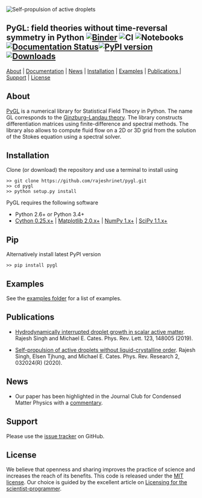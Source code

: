 ![Self-propulsion of active droplets](https://raw.githubusercontent.com/rajeshrinet/pygl/master/examples/banner.jpeg)
## PyGL: field theories without time-reversal symmetry in Python [![Binder](https://mybinder.org/badge_logo.svg)](https://mybinder.org/v2/gh/rajeshrinet/pygl/master?filepath=examples) ![CI](https://github.com/rajeshrinet/pygl/workflows/CI/badge.svg) ![Notebooks](https://github.com/rajeshrinet/pygl/workflows/Notebooks/badge.svg) [![Documentation Status](https://readthedocs.org/projects/pygl/badge/?version=latest)](https://pygl.readthedocs.io/en/latest/?badge=latest)[![PyPI version](https://badge.fury.io/py/pygl.svg)](https://badge.fury.io/py/pygl) [![Downloads](https://pepy.tech/badge/pygl)](https://pepy.tech/project/pygl)

[About](#about) |  [Documentation](https://pygl.readthedocs.io/en/latest/) | [News](#news) | [Installation](#installation) | [Examples](#examples) | [Publications ](#publications)| [Support](#support) | [License](#license)


## About
[PyGL](https://github.com/rajeshrinet/pygl) is a numerical library for Statistical Field Theory in Python. The name GL corresponds to the [Ginzburg–Landau theory](https://en.wikipedia.org/wiki/Ginzburg%E2%80%93Landau_theory). The library constructs differentiation matrices using finite-difference and spectral methods. The library also allows to compute fluid flow on a 2D or 3D grid from the solution of the Stokes equation using a spectral solver. 
 

## Installation
Clone (or download) the repository and use a terminal to install using

```
>> git clone https://github.com/rajeshrinet/pygl.git
>> cd pygl
>> python setup.py install
``` 

PyGL requires the following software 


- Python 2.6+ or Python 3.4+
- [Cython 0.25.x+](http://docs.cython.org/en/latest/index.html) |  [Matplotlib 2.0.x+](https://matplotlib.org) | [NumPy 1.x+](http://www.numpy.org) | [SciPy 1.1.x+](https://www.scipy.org/) 

## Pip
Alternatively install latest PyPI version

```
>> pip install pygl 
```


## Examples

See the [examples folder](https://github.com/rajeshrinet/pygl/tree/master/examples) for a list of examples. 

## Publications
* [Hydrodynamically interrupted droplet growth in scalar active matter](https://doi.org/10.1103/PhysRevLett.123.148005). Rajesh Singh and Michael E. Cates. Phys. Rev. Lett. 123, 148005 (2019).

* [Self-propulsion of active droplets without liquid-crystalline order](https://journals.aps.org/prresearch/abstract/10.1103/PhysRevResearch.2.032024). Rajesh Singh, Elsen Tjhung, and Michael E. Cates. Phys. Rev. Research 2, 032024(R) (2020).


## News
* Our paper has been highlighted in the Journal Club for Condensed Matter Physics with a [commentary](https://doi.org/10.36471/JCCM_March_2020_01).


## Support
Please use the [issue tracker](https://github.com/rajeshrinet/pygl/issues) on GitHub.

## License
We believe that openness and sharing improves the practice of science and increases the reach of its benefits. This code is released under the [MIT license](http://opensource.org/licenses/MIT). Our choice is guided by the excellent article on [Licensing for the scientist-programmer](http://www.ploscompbiol.org/article/info%3Adoi%2F10.1371%2Fjournal.pcbi.1002598). 


